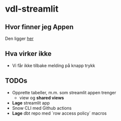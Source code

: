 # vdl-streamlit

## Hvor finner jeg Appen 
Den ligger [her](https://app.snowflake.com/qqhhrqv/finansiell_styring/#/streamlit-apps/TILGANGSSTYRING_RAW.USER_INPUT.TILGANGSSTYRING) 

## Hva virker ikke
- Vi får ikke tilbake melding på knapp trykk

## TODOs
- Opprette tabeller, m.m. som streamlit appen trenger
    - view og __shared views__
- __Lage__ streamlit app 
- Snow CLI med Github actions
- __Lage__ dbt repo med ´row access policy´ macros